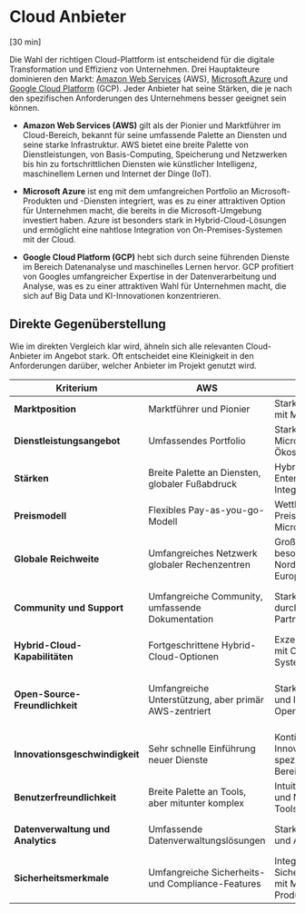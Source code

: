 # Cloud Anbieter
[30 min]

Die Wahl der richtigen Cloud-Plattform ist entscheidend für die digitale Transformation und Effizienz von Unternehmen. Drei Hauptakteure dominieren den Markt: [Amazon Web Services](https://aws.amazon.com/de/) (AWS), [Microsoft Azure](https://azure.microsoft.com/) und [Google Cloud Platform](https://cloud.google.com/) (GCP). Jeder Anbieter hat seine Stärken, die je nach den spezifischen Anforderungen des Unternehmens besser geeignet sein können.

- **Amazon Web Services (AWS)** gilt als der Pionier und Marktführer im Cloud-Bereich, bekannt für seine umfassende Palette an Diensten und seine starke Infrastruktur. AWS bietet eine breite Palette von Dienstleistungen, von Basis-Computing, Speicherung und Netzwerken bis hin zu fortschrittlichen Diensten wie künstlicher Intelligenz, maschinellem Lernen und Internet der Dinge (IoT).

- **Microsoft Azure** ist eng mit dem umfangreichen Portfolio an Microsoft-Produkten und -Diensten integriert, was es zu einer attraktiven Option für Unternehmen macht, die bereits in die Microsoft-Umgebung investiert haben. Azure ist besonders stark in Hybrid-Cloud-Lösungen und ermöglicht eine nahtlose Integration von On-Premises-Systemen mit der Cloud.

- **Google Cloud Platform (GCP)** hebt sich durch seine führenden Dienste im Bereich Datenanalyse und maschinelles Lernen hervor. GCP profitiert von Googles umfangreicher Expertise in der Datenverarbeitung und Analyse, was es zu einer attraktiven Wahl für Unternehmen macht, die sich auf Big Data und KI-Innovationen konzentrieren.


## Direkte Gegenüberstellung
Wie im direkten Vergleich klar wird, ähneln sich alle relevanten Cloud-Anbieter im Angebot stark. Oft entscheidet eine Kleinigkeit in den Anforderungen darüber, welcher Anbieter im Projekt genutzt wird.

| Kriterium | AWS | Azure | GCP |
|-----------|-----|-------|-----|
| **Marktposition** | Marktführer und Pionier | Stark in Unternehmen mit Microsoft-Fokus | Bekannt für Big Data und KI |
| **Dienstleistungsangebot** | Umfassendes Portfolio | Starke Integration in Microsoft-Ökosystem | Fokus auf Datenanalyse und maschinelles Lernen |
| **Stärken** | Breite Palette an Diensten, globaler Fußabdruck | Hybrid-Cloud, Enterprise-Integration | Big Data, fortschrittliche Analysetools |
| **Preismodell** | Flexibles Pay-as-you-go-Modell | Wettbewerbsfähige Preise, besonders für Microsoft-Kunden | Oft kostengünstiger für Daten- und Analyse-Workloads |
| **Globale Reichweite** | Umfangreiches Netzwerk globaler Rechenzentren | Große Präsenz, besonders in Nordamerika und Europa | Starke Infrastruktur, aber weniger Rechenzentren als AWS und Azure |
| **Community und Support** | Umfangreiche Community, umfassende Dokumentation | Starke Unterstützung durch Microsoft und Partner | Wachsende Community, insbesondere in KI und ML |
| **Hybrid-Cloud-Kapabilitäten** | Fortgeschrittene Hybrid-Cloud-Optionen | Exzellente Integration mit On-Premises-Systemen | Anfangsphase in Hybrid-Cloud-Lösungen |
| **Open-Source-Freundlichkeit** | Umfangreiche Unterstützung, aber primär AWS-zentriert | Starke Unterstützung und Integration mit Open-Source-Tools | Stark in Open-Source, insbesondere in Kubernetes und Datenanalyse |
| **Innovationsgeschwindigkeit** | Sehr schnelle Einführung neuer Dienste | Kontinuierliche Innovation, stark in spezifischen Bereichen | Fokus auf zukunftsweisende Technologien wie KI und ML |
| **Benutzerfreundlichkeit** | Breite Palette an Tools, aber mitunter komplex | Intuitive Integration und Management-Tools | Benutzerfreundlich, besonders für Entwickler |
| **Datenverwaltung und Analytics** | Umfassende Datenverwaltungslösungen | Starke Datenbank- und Analysetools | Führend in Big Data und Echtzeit-Analyse |
| **Sicherheitsmerkmale** | Umfangreiche Sicherheits- und Compliance-Features | Integrierte Sicherheitsfunktionen mit Microsoft-Produkten | Innovative Sicherheitslösungen, aber relativ neuer Akteur im Bereich |